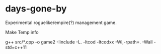 # days-gone-by
Experimental roguelike/empire(?) management game.

Make Temp info

g++ src/*.cpp -o game2 -Iinclude -L. -ltcod -ltcodxx -Wl,-rpath=. -Wall -std=c++11
